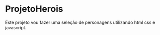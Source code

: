 # ProjetoHerois
 Este projeto vou fazer uma seleção de personagens utilizando html css e javascript.

